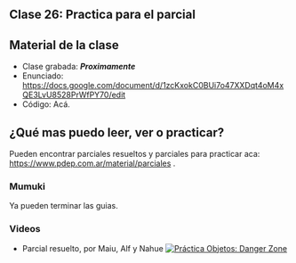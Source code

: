 ## Clase 26: Practica para el parcial

## Material de la clase

- Clase grabada: _**Proximamente**_
- Enunciado: https://docs.google.com/document/d/1zcKxokC0BUi7o47XXDqt4oM4xQE3LvU8528PrWfPY70/edit
- Código: Acá.

## ¿Qué mas puedo leer, ver o practicar?

Pueden encontrar parciales resueltos y parciales para practicar aca: https://www.pdep.com.ar/material/parciales .

### Mumuki

Ya pueden terminar las guias.

### Videos

- Parcial resuelto, por Maiu, Alf y Nahue
[![Práctica Objetos: Danger Zone](https://img.youtube.com/vi/Np23xBg2G8A/0.jpg)](https://youtu.be/Np23xBg2G8A "Práctica Objetos: Danger Zone")


